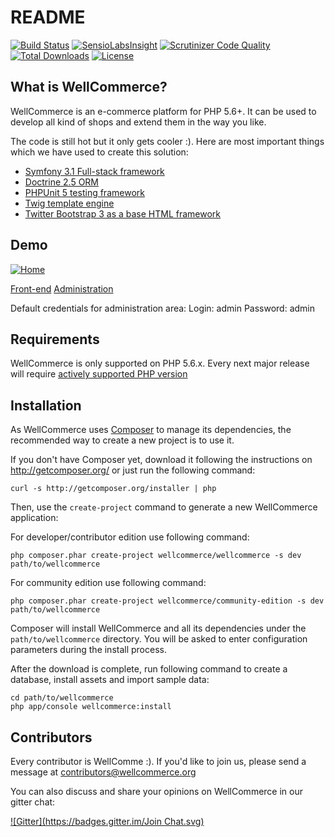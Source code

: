 README
======

[![Build Status](https://travis-ci.org/WellCommerce/WellCommerce.svg?branch=development)](https://travis-ci.org/WellCommerce/WellCommerce)
[![SensioLabsInsight](https://insight.sensiolabs.com/projects/98fa65a3-a9a0-4ae8-b7c9-27d3cc1cebb2/mini.png)](https://insight.sensiolabs.com/projects/98fa65a3-a9a0-4ae8-b7c9-27d3cc1cebb2)
[![Scrutinizer Code Quality](https://scrutinizer-ci.com/g/WellCommerce/WellCommerce/badges/quality-score.png?b=development)](https://scrutinizer-ci.com/g/WellCommerce/WellCommerce/?branch=development)
[![Total Downloads](https://poser.pugx.org/wellcommerce/wellcommerce/downloads.svg)](https://packagist.org/packages/wellcommerce/wellcommerce)
[![License](https://poser.pugx.org/wellcommerce/wellcommerce/license.svg)](https://packagist.org/packages/wellcommerce/wellcommerce)

What is WellCommerce?
---------------------

WellCommerce is an e-commerce platform for PHP 5.6+. It can be used to develop all kind of shops and extend them in the way you like.

The code is still hot but it only gets cooler :). Here are most important things which we have used to create this solution:

- [Symfony 3.1 Full-stack framework][1]
- [Doctrine 2.5 ORM][2]
- [PHPUnit 5 testing framework][3]
- [Twig template engine][4]
- [Twitter Bootstrap 3 as a base HTML framework][5]

Demo
------------

[![Home](http://wellcommerce.org/web/assets/screens/mainside.png)](http://wellcommerce.org/web/assets/screens/mainside-m.png)

[Front-end][8]
[Administration][9]

Default credentials for administration area:
Login: admin
Password: admin

Requirements
------------

WellCommerce is only supported on PHP 5.6.x. Every next major release will require [actively supported PHP version][7]

Installation
------------

As WellCommerce uses [Composer][6] to manage its dependencies, the recommended way
to create a new project is to use it.

If you don't have Composer yet, download it following the instructions on
http://getcomposer.org/ or just run the following command:

    curl -s http://getcomposer.org/installer | php

Then, use the `create-project` command to generate a new WellCommerce application:

For developer/contributor edition use following command:

    php composer.phar create-project wellcommerce/wellcommerce -s dev path/to/wellcommerce
    
For community edition use following command:
    
    php composer.phar create-project wellcommerce/community-edition -s dev path/to/wellcommerce

Composer will install WellCommerce and all its dependencies under the `path/to/wellcommerce` directory. You will be asked to enter configuration parameters during the install process.

After the download is complete, run following command to create a database, install assets and import sample data:

    cd path/to/wellcommerce
    php app/console wellcommerce:install

Contributors
------------

Every contributor is WellComme :). If you'd like to join us, please send a message at contributors@wellcommerce.org

You can also discuss and share your opinions on WellCommerce in our gitter chat:

[![Gitter](https://badges.gitter.im/Join Chat.svg)](https://gitter.im/WellCommerce/WellCommerce?utm_source=badge&utm_medium=badge&utm_campaign=pr-badge&utm_content=badge)

[1]:  http://symfony.com
[2]:  http://doctrine-project.org
[3]:  https://phpunit.de
[4]:  http://twig.sensiolabs.org
[5]:  http://getbootstrap.com
[6]:  http://getcomposer.org/
[7]:  http://php.net/supported-versions.php
[8]:  http://demo.wellcommerce.org
[9]:  http://demo.wellcommerce.org/admin
